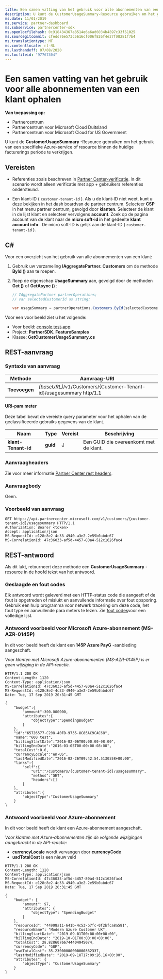 ```yaml
---
title: Een samen vatting van het gebruik voor alle abonnementen van een klant ophalen
description: U kunt de CustomerUsageSummary-Resource gebruiken om het gebruik van een specifieke Azure-service of resource binnen de huidige facturerings periode te verkrijgen.
ms.date: 11/01/2019
ms.service: partner-dashboard
ms.subservice: partnercenter-sdk
ms.openlocfilehash: 0c918434367a3514e6a6ad6034b4897c33f51025
ms.sourcegitcommit: cfedd76e573c5616cf006f826f4e27f08281f7b4
ms.translationtype: MT
ms.contentlocale: nl-NL
ms.lasthandoff: 07/08/2020
ms.locfileid: "97767304"
---
```

# <a name="get-a-usage-summary-for-all-of-a-customers-subscriptions"></a>Een samen vatting van het gebruik voor alle abonnementen van een klant ophalen

**Van toepassing op:**

- Partnercentrum
- Partnercentrum voor Microsoft Cloud Duitsland
- Partnercentrum voor Microsoft Cloud for US Government

U kunt de **CustomerUsageSummary** -Resource gebruiken om het gebruik van een specifieke Azure-service of resource binnen de huidige facturerings periode te verkrijgen.

## <a name="prerequisites"></a>Vereisten

- Referenties zoals beschreven in [Partner Center-verificatie](partner-center-authentication.md). In dit scenario wordt alleen verificatie met app + gebruikers referenties ondersteund.

- Een klant-ID ( `customer-tenant-id` ). Als u de klant-ID niet weet, kunt u deze bekijken in het [dash board](https://partner.microsoft.com/dashboard)van de partner centrum. Selecteer **CSP** in het menu partner centrum, gevolgd door **klanten**. Selecteer de klant in de lijst klant en selecteer vervolgens **account**. Zoek op de pagina account van de klant naar de **micro soft-id** in het gedeelte **klant account info** . De micro soft-ID is gelijk aan de klant-ID ( `customer-tenant-id` ).

## <a name="c"></a>C\#

Voor een overzicht van het gebruik van alle abonnementen van een klant:

1. Gebruik uw verzameling **IAggregatePartner. Customers** om de methode **ById ()** aan te roepen.

2. Roep de eigenschap **UsageSummary** aan, gevolgd door de methoden **Get ()** of **GetAsync ()** :

    ``` csharp
    // IAggregatePartner partnerOperations;
    // var selectedCustomerId as string;

    var usageSummary = partnerOperations.Customers.ById(selectedCustomerId).UsageSummary.Get();
    ```

Voor een voor beeld ziet u het volgende:

- Voor beeld: [console test-app](console-test-app.md)
- Project: **PartnerSDK. FeatureSamples**
- Klasse: **GetCustomerUsageSummary.cs**

## <a name="rest-request"></a>REST-aanvraag

### <a name="request-syntax"></a>Syntaxis van aanvraag

| Methode  | Aanvraag-URI                                                                                         |
|---------|-----------------------------------------------------------------------------------------------------|
| **Toevoegen** | [*{baseURL}*](partner-center-rest-urls.md)/v1/Customers/{Customer-Tenant-id}/usagesummary http/1.1 |

#### <a name="uri-parameter"></a>URI-para meter

Deze tabel bevat de vereiste query parameter voor het ophalen van de geclassificeerde gebruiks gegevens van de klant.

| Naam                   | Type     | Vereist | Beschrijving                           |
|------------------------|----------|----------|---------------------------------------|
| **klant-Tenant-id** | **guid** | J        | Een GUID die overeenkomt met de klant. |

### <a name="request-headers"></a>Aanvraagheaders

Zie voor meer informatie [Partner Center rest headers](headers.md).

### <a name="request-body"></a>Aanvraagbody

Geen.

### <a name="request-example"></a>Voorbeeld van aanvraag

```http
GET https://api.partnercenter.microsoft.com/v1/customers/{customer-tenant-id}/usagesummary HTTP/1.1
Authorization: Bearer <token>
Accept: application/json
MS-RequestId: e128c8e2-4c33-4940-a3e2-2e59b0abdc67
MS-CorrelationId: 47c36033-af5d-4457-80a4-512c1626fac4
```

## <a name="rest-response"></a>REST-antwoord

Als dit lukt, retourneert deze methode een **CustomerUsageSummary** -resource in de hoofd tekst van het antwoord.

### <a name="response-success-and-error-codes"></a>Geslaagde en fout codes

Elk antwoord wordt geleverd met een HTTP-status code die aangeeft of de fout is opgetreden of mislukt en aanvullende informatie over fout opsporing. Gebruik een hulp programma voor netwerk tracering om deze code, het fout type en aanvullende para meters te lezen. Zie [fout codes](error-codes.md)voor een volledige lijst.

### <a name="response-example-for-microsoft-azure-ms-azr-0145p-subscription"></a>Antwoord voorbeeld voor Microsoft Azure-abonnement (MS-AZR-0145P)

In dit voor beeld heeft de klant een **145P Azure PayG** -aanbieding aangeschaft.

*Voor klanten met Microsoft Azure-abonnementen (MS-AZR-0145P) is er geen wijziging in de API-reactie.*

```http
HTTP/1.1 200 OK
Content-Length: 1120
Content-Type: application/json
MS-CorrelationId: 47c36033-af5d-4457-80a4-512c1626fac4
MS-RequestId: e128c8e2-4c33-4940-a3e2-2e59b0abdc67
Date: Tue, 17 Sep 2019 20:31:45 GMT

{
    "budget":{
        "ammount":300.000000,
        "attributes":{
            "objectType":"SpendingBudget"
        }
    },
    "id":"65726577-C208-40FD-9735-8C85AC9CAC68",
    "name":"600 test",
    "billingStartDate":"2016-02-06T00:00:00-08:00",
    "billingEndDate":"2016-03-05T00:00:00-08:00",
    "totalCost":0.0,
    "currencyLocale":"en-US",
    "lastModifiedDate":"2016-02-26T09:42:54.5130558+00:00",
    "links":{
        "self":{
            "uri":"/customers/{customer-tenant-id}/usagesummary",
            "method":"GET",
            "headers":[]
        }
    },
    "attributes":{
        "objectType":"CustomerUsageSummary"
    }
}
```

### <a name="response-example-for-azure-plan"></a>Antwoord voorbeeld voor Azure-abonnement

In dit voor beeld heeft de klant een Azure-abonnement aangeschaft.

*Voor klanten met Azure-abonnementen zijn de volgende wijzigingen aangebracht in de API-reactie:*

- **currencyLocale** wordt vervangen door **currencyCode**
- **usdTotalCost** is een nieuw veld

```http
HTTP/1.1 200 OK
Content-Length: 1120
Content-Type: application/json
MS-CorrelationId: 47c36033-af5d-4457-80a4-512c1626fac4
MS-RequestId: e128c8e2-4c33-4940-a3e2-2e59b0abdc67
Date: Tue, 17 Sep 2019 20:31:45 GMT

{
    "budget": {
        "amount": 97,
        "attributes": {
            "objectType": "SpendingBudget"
        }
    },
    "resourceId": "44908a11-641b-4c53-b7fc-0f2bfca8a581",
    "resourceName": "Modern Azure Customer UK",
    "billingStartDate": "2019-09-01T00:00:00+00:00",
    "billingEndDate": "2019-10-01T00:00:00+00:00",
    "totalCost": 28.82860766744404945074,
    "currencyCode": "GBP",
    "usdTotalCost": 35.23000000000000362337,
    "lastModifiedDate": "2019-09-18T17:09:26.16+00:00",
    "attributes": {
        "objectType": "CustomerUsageSummary"
    }
}
```
